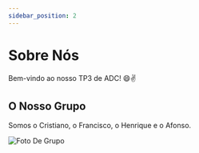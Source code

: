 ```yaml
---
sidebar_position: 2
---
```


# Sobre Nós

Bem-vindo ao nosso TP3 de ADC! 😄✌️  

## O Nosso Grupo

Somos o Cristiano, o Francisco, o Henrique e o Afonso.

![Foto De Grupo](images/grupo_chill.png)
